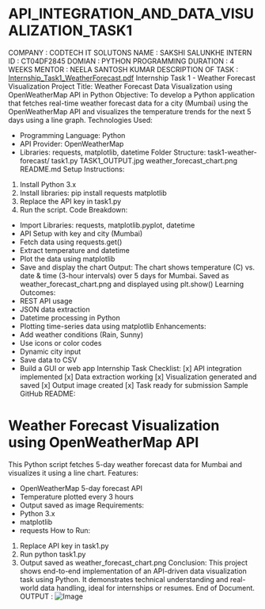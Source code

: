 # API_INTEGRATION_AND_DATA_VISUALIZATION_TASK1
COMPANY : CODTECH IT SOLUTONS
NAME : SAKSHI SALUNKHE
INTERN ID : CT04DF2845
DOMIAN : PYTHON PROGRAMMING
DURATION : 4 WEEKS
MENTOR : NEELA SANTOSH KUMAR
DESCRIPTION OF TASK : [Internship_Task1_WeatherForecast.pdf](https://github.com/user-attachments/files/20673268/Internship_Task1_WeatherForecast.pdf)
Internship Task 1 - Weather Forecast Visualization
Project Title:
Weather Forecast Data Visualization using OpenWeatherMap API in Python
Objective:
To develop a Python application that fetches real-time weather forecast data for a city (Mumbai)
using the OpenWeatherMap API and visualizes the temperature trends for the next 5 days using a
line graph.
Technologies Used:
- Programming Language: Python
- API Provider: OpenWeatherMap
- Libraries: requests, matplotlib, datetime
Folder Structure:
task1-weather-forecast/
 task1.py
 TASK1_OUTPUT.jpg
 weather_forecast_chart.png
 README.md
Setup Instructions:
1. Install Python 3.x
2. Install libraries:
 pip install requests matplotlib
3. Replace the API key in task1.py
4. Run the script.
Code Breakdown:
- Import Libraries: requests, matplotlib.pyplot, datetime
- API Setup with key and city (Mumbai)
- Fetch data using requests.get()
- Extract temperature and datetime
- Plot the data using matplotlib
- Save and display the chart
Output:
The chart shows temperature (C) vs. date & time (3-hour intervals) over 5 days for Mumbai.
Saved as weather_forecast_chart.png and displayed using plt.show()
Learning Outcomes:
- REST API usage
- JSON data extraction
- Datetime processing in Python
- Plotting time-series data using matplotlib
Enhancements:
- Add weather conditions (Rain, Sunny)
- Use icons or color codes
- Dynamic city input
- Save data to CSV
- Build a GUI or web app
Internship Task Checklist:
[x] API integration implemented
[x] Data extraction working
[x] Visualization generated and saved
[x] Output image created
[x] Task ready for submission
Sample GitHub README:
# Weather Forecast Visualization using OpenWeatherMap API
This Python script fetches 5-day weather forecast data for Mumbai and visualizes it using a line
chart.
Features:
- OpenWeatherMap 5-day forecast API
- Temperature plotted every 3 hours
- Output saved as image
Requirements:
- Python 3.x
- matplotlib
- requests
How to Run:
1. Replace API key in task1.py
2. Run python task1.py
3. Output saved as weather_forecast_chart.png
Conclusion:
This project shows end-to-end implementation of an API-driven data visualization task using Python.
It demonstrates technical understanding and real-world data handling, ideal for internships or
resumes.
End of Document.
OUTPUT : ![Image](https://github.com/user-attachments/assets/2418e4eb-4454-4ade-ba41-8ad03cb48d86)
